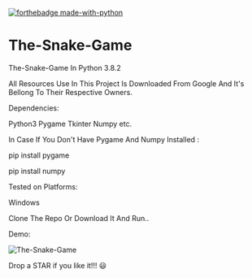 [![forthebadge made-with-python](http://ForTheBadge.com/images/badges/made-with-python.svg)](https://www.python.org/)


# The-Snake-Game
The-Snake-Game In Python 3.8.2  

All Resources Use In This Project Is Downloaded From Google And It's Bellong To Their Respective Owners.


Dependencies:
  
  Python3
  Pygame
  Tkinter
  Numpy
  etc.


In Case If You Don't Have Pygame And Numpy Installed :

  pip install pygame
  
  pip install numpy



Tested on Platforms:

  Windows


Clone The Repo Or Download It And Run..


Demo:

![The-Snake-Game](Demo/The-Snake-Game.gif)





Drop a STAR if you like it!!! 😃
